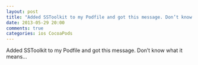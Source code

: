 ```yaml
---
layout: post
title: "Added SSToolkit to my Podfile and got this message. Don’t know what it means…"
date: 2013-05-29 20:00
comments: true
categories: ios CocoaPods
---
```


Added SSToolkit to my Podfile and got this message. Don’t know what it means…

